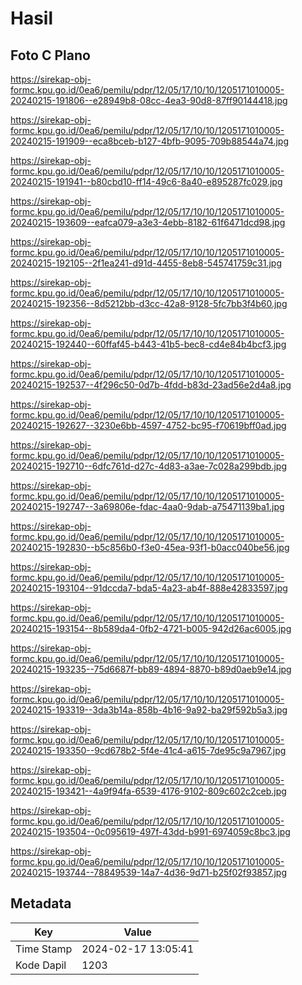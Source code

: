 # Hasil

## Foto C Plano

https://sirekap-obj-formc.kpu.go.id/0ea6/pemilu/pdpr/12/05/17/10/10/1205171010005-20240215-191806--e28949b8-08cc-4ea3-90d8-87ff90144418.jpg

https://sirekap-obj-formc.kpu.go.id/0ea6/pemilu/pdpr/12/05/17/10/10/1205171010005-20240215-191909--eca8bceb-b127-4bfb-9095-709b88544a74.jpg

https://sirekap-obj-formc.kpu.go.id/0ea6/pemilu/pdpr/12/05/17/10/10/1205171010005-20240215-191941--b80cbd10-ff14-49c6-8a40-e895287fc029.jpg

https://sirekap-obj-formc.kpu.go.id/0ea6/pemilu/pdpr/12/05/17/10/10/1205171010005-20240215-193609--eafca079-a3e3-4ebb-8182-61f6471dcd98.jpg

https://sirekap-obj-formc.kpu.go.id/0ea6/pemilu/pdpr/12/05/17/10/10/1205171010005-20240215-192105--2f1ea241-d91d-4455-8eb8-545741759c31.jpg

https://sirekap-obj-formc.kpu.go.id/0ea6/pemilu/pdpr/12/05/17/10/10/1205171010005-20240215-192356--8d5212bb-d3cc-42a8-9128-5fc7bb3f4b60.jpg

https://sirekap-obj-formc.kpu.go.id/0ea6/pemilu/pdpr/12/05/17/10/10/1205171010005-20240215-192440--60ffaf45-b443-41b5-bec8-cd4e84b4bcf3.jpg

https://sirekap-obj-formc.kpu.go.id/0ea6/pemilu/pdpr/12/05/17/10/10/1205171010005-20240215-192537--4f296c50-0d7b-4fdd-b83d-23ad56e2d4a8.jpg

https://sirekap-obj-formc.kpu.go.id/0ea6/pemilu/pdpr/12/05/17/10/10/1205171010005-20240215-192627--3230e6bb-4597-4752-bc95-f70619bff0ad.jpg

https://sirekap-obj-formc.kpu.go.id/0ea6/pemilu/pdpr/12/05/17/10/10/1205171010005-20240215-192710--6dfc761d-d27c-4d83-a3ae-7c028a299bdb.jpg

https://sirekap-obj-formc.kpu.go.id/0ea6/pemilu/pdpr/12/05/17/10/10/1205171010005-20240215-192747--3a69806e-fdac-4aa0-9dab-a75471139ba1.jpg

https://sirekap-obj-formc.kpu.go.id/0ea6/pemilu/pdpr/12/05/17/10/10/1205171010005-20240215-192830--b5c856b0-f3e0-45ea-93f1-b0acc040be56.jpg

https://sirekap-obj-formc.kpu.go.id/0ea6/pemilu/pdpr/12/05/17/10/10/1205171010005-20240215-193104--91dccda7-bda5-4a23-ab4f-888e42833597.jpg

https://sirekap-obj-formc.kpu.go.id/0ea6/pemilu/pdpr/12/05/17/10/10/1205171010005-20240215-193154--8b589da4-0fb2-4721-b005-942d26ac6005.jpg

https://sirekap-obj-formc.kpu.go.id/0ea6/pemilu/pdpr/12/05/17/10/10/1205171010005-20240215-193235--75d6687f-bb89-4894-8870-b89d0aeb9e14.jpg

https://sirekap-obj-formc.kpu.go.id/0ea6/pemilu/pdpr/12/05/17/10/10/1205171010005-20240215-193319--3da3b14a-858b-4b16-9a92-ba29f592b5a3.jpg

https://sirekap-obj-formc.kpu.go.id/0ea6/pemilu/pdpr/12/05/17/10/10/1205171010005-20240215-193350--9cd678b2-5f4e-41c4-a615-7de95c9a7967.jpg

https://sirekap-obj-formc.kpu.go.id/0ea6/pemilu/pdpr/12/05/17/10/10/1205171010005-20240215-193421--4a9f94fa-6539-4176-9102-809c602c2ceb.jpg

https://sirekap-obj-formc.kpu.go.id/0ea6/pemilu/pdpr/12/05/17/10/10/1205171010005-20240215-193504--0c095619-497f-43dd-b991-6974059c8bc3.jpg

https://sirekap-obj-formc.kpu.go.id/0ea6/pemilu/pdpr/12/05/17/10/10/1205171010005-20240215-193744--78849539-14a7-4d36-9d71-b25f02f93857.jpg


## Metadata

| Key        | Value               |
| ---------- | ------------------- |
| Time Stamp | 2024-02-17 13:05:41 |
| Kode Dapil | 1203                |



